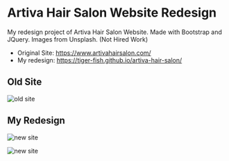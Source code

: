 # Artiva Hair Salon Website Redesign

My redesign project of Artiva Hair Salon Website. Made with Bootstrap and JQuery. Images from Unsplash. (Not Hired Work)

- Original Site: https://www.artivahairsalon.com/
- My redesign: https://tiger-fish.github.io/artiva-hair-salon/

## Old Site 
![old site](https://github.com/tiger-fish/artiva-hair-salon/blob/main/demo/artiva-old.png)

## My Redesign 
![new site](https://github.com/tiger-fish/artiva-hair-salon/blob/main/demo/artiva-new-home.png)

![new site](https://github.com/tiger-fish/artiva-hair-salon/blob/main/demo/artiva-new.png)

